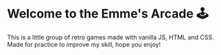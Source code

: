 # Welcome to the Emme's Arcade 🕹️
This is a little group of retro games made with vanilla JS, HTML and CSS. Made for practice to improve my skill, hope you enjoy!
